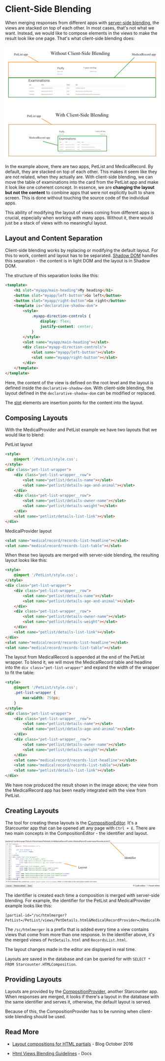# Client-Side Blending

When merging responses from different apps with [server-side blending](server-side-blending), the views are stacked on top of each other. In most cases, that's not what we want. Instead, we would like to compose elements in the views to make the result look like one page. That's what client-side blending does:

![Blending comparison](/assets/SimpleBlendingDemo.PNG)

In the example above, there are two apps, PetList and MedicalRecord. By default, they are stacked on top of each other. This makes it seem like they are not related, when they actually are. With client-side blending, we can move the table of examinations into the card from the PetList app and make it look like one coherent concept. In essence, we are **changing the layout but not the content** to combine apps that were not explicitly built to share screen. This is done without touching the source code of the individual apps.

This ability of modifying the layout of views coming from different apps is crucial, especially when working with many apps. Without it, there would just be a stack of views with no meaningful layout.  

## Layout and Content Separation

Client-side blending works by replacing or modifying the default layout. For this to work, content and layout has to be separated. [Shadow DOM](https://www.html5rocks.com/en/tutorials/webcomponents/shadowdom/) handles this separation - the content is in light DOM and the layout is in Shadow DOM. 

The structure of this separation looks like this:
```html
<template>
    <h1 slot="myapp/main-heading">My heading</h1>
    <button slot="myapp/left-button">Go left</button>
    <button slot="myapp/right-button">Go right</button>
    <template is="declarative-shadow-dom">
        <style>
            .myapp-direction-controls {
                display: flex;
                justify-content: center;
            }
        </style>
        <slot name="myapp/main-heading"></slot>
        <div class="myapp-direction-controls">
            <slot name="myapp/left-button"></slot>
            <slot name="myapp/right-button"></slot>
        </div>
    </template>
</template>
```

Here, the content of the view is defined on the root level and the layout is defined inside the `declarative-shadow-dom`. With client-side blending, the layout defined in the `declarative-shadow-dom` can be modified or replaced.

The [slot](https://developer.mozilla.org/en-US/docs/Web/HTML/Element/slot) elements are insertion points for the content into the layout.  

## Composing Layouts

With the MedicalProvider and PetList example we have two layouts that we would like to blend:

<div class="code-name">PetList layout</div>

```html 
<style>
    @import '/PetList/style.css';
</style>
<div class="pet-list-wrapper">
    <div class="pet-list-wrapper__row">
        <slot name="petlist/details-name"></slot>
        <slot name="petlist/details-age-and-animal"></slot>
    </div>
    <div class="pet-list-wrapper__row">
        <slot name="petlist/details-owner-name"></slot>
        <slot name="petlist/details-weight"></slot>
    </div>
    <slot name="petlist/details-list-link"></slot>
</div>
```

<div class="code-name">MedicalProvider layout</div>

```html
<slot name="medicalrecord/records-list-headline"></slot>
<slot name="medicalrecord/records-list-table"></slot>
```

When these two layouts are merged with server-side blending, the resulting layout looks like this:

```html
<style>
    @import '/PetList/style.css';
</style>
<div class="pet-list-wrapper">
    <div class="pet-list-wrapper__row">
        <slot name="petlist/details-name"></slot>
        <slot name="petlist/details-age-and-animal"></slot>
    </div>
    <div class="pet-list-wrapper__row">
        <slot name="petlist/details-owner-name"></slot>
        <slot name="petlist/details-weight"></slot>
    </div>
    <slot name="petlist/details-list-link"></slot>
</div>
<slot name="medicalrecord/records-list-headline"></slot>
<slot name="medicalrecord/records-list-table"></slot>
```

The layout from MedicalRecord is appended at the end of the PetList wrapper. To blend it, we will move the MedicalRecord table and headline into the `div class="pet-list-wrapper"` and expand the width of the wrapper to fit the table:

```html
<style>
    @import '/PetList/style.css';
    .pet-list-wrapper {
        max-width: 750px;
    }
</style>
<div class="pet-list-wrapper">
    <div class="pet-list-wrapper__row">
        <slot name="petlist/details-name"></slot>
        <slot name="petlist/details-age-and-animal"></slot>
    </div>
    <div class="pet-list-wrapper__row">
        <slot name="petlist/details-owner-name"></slot>
        <slot name="petlist/details-weight"></slot>
    </div>
    <slot name="medicalrecord/records-list-headline"></slot>
    <slot name="medicalrecord/records-list-table"></slot>
    <slot name="petlist/details-list-link"></slot>
</div>
```

We have now produced the result shown in the image above; the view from the MedicalRecord app has been neatly integrated with the view from PetList.

## Creating Layouts

The tool for creating these layouts is the [CompositionEditor](https://github.com/starcounterapps/CompositionEditor). It's a Starcounter app that can be opened att any page with `Ctrl + E`. There are two main concepts in the CompositionEditor - the identifier and layout. 

![Composition editor](/assets/CompositionEditor.png)

The identifier is created each time a composition is merged with server-side blending. For example, the identifier for the PetList and MedicalProvider example looks like this:

```
[partial-id="/sc/htmlmerger?PetList=/PetList/views/PetDetails.html&MedicalRecordProvider=/MedicalRecordProvider/views/RecordsList.html"]
```

The `/sc/htmlmerger` is a prefix that is added every time a view contains views that come from more than one response. In the identifier above, it's the merged views of `PetDetails.html` and `RecordsList.html`. 

The layout changes made in the editor are displayed in real time.

Layouts are saved in the database and can be queried for with `SELECT * FROM Starcounter.HTMLComposition`. 

## Providing Layouts

Layouts are provided by the [CompositionProvider](https://github.com/starcounterapps/compositionprovider), another Starcounter app. When responses are merged, it looks if there's a layout in the database with the same identifier and serves it, otherwise, the default layout is served. 

Because of this, the CompositionProvider has to be running when client-side blending should be used. 

## Read More

* [Layout compositions for HTML partials](https://starcounter.io/layout-compositions-html-partials/) - Blog October 2016

* [Html Views Blending Guidelines](https://docs.starcounter.io/guides/web-apps/html-view-guidelines/) - Docs